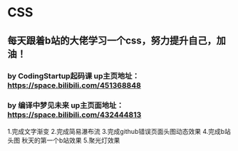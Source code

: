 # CSS
## 每天跟着b站的大佬学习一个css，努力提升自己，加油！
### by CodingStartup起码课  up主页地址：https://space.bilibili.com/451368848
### by 编译中梦见未来 up主页面地址：https://space.bilibili.com/432444813

1.完成文字渐变
2.完成简易瀑布流
3.完成github错误页面头图动态效果
4.完成b站头图 秋天的第一个b站效果
5.聚光灯效果